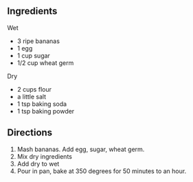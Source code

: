 ## Ingredients

Wet
- 3 ripe bananas
- 1 egg
- 1 cup sugar
- 1/2 cup wheat germ

Dry
- 2 cups flour
- a little salt
- 1 tsp baking soda
- 1 tsp baking powder

## Directions

1. Mash bananas. Add egg, sugar, wheat germ.
2. Mix dry ingredients
3. Add dry to wet
4. Pour in pan, bake at 350 degrees for 50 minutes to an hour.